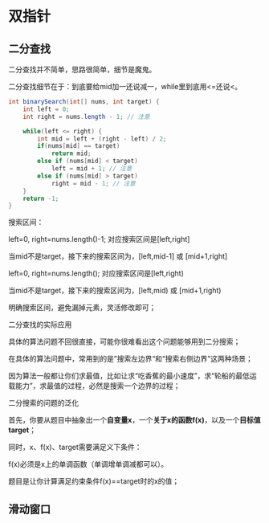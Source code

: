 # 双指针

## 二分查找

二分查找并不简单，思路很简单，细节是魔鬼。

二分查找细节在于：到底要给mid加一还说减一，while里到底用<=还说<。

```java
int binarySearch(int[] nums, int target) {
    int left = 0; 
    int right = nums.length - 1; // 注意

    while(left <= right) {
        int mid = left + (right - left) / 2;
        if(nums[mid] == target)
            return mid; 
        else if (nums[mid] < target)
            left = mid + 1; // 注意
        else if (nums[mid] > target)
            right = mid - 1; // 注意
    }
    return -1;
}
```



搜索区间：

left=0, right=nums.length()-1;	对应搜索区间是[left,right]

当mid不是target，接下来的搜索区间为，[left,mid-1] 或 [mid+1,right]

left=0, right=nums.length();	对应搜索区间是[left,right)

当mid不是target，接下来的搜索区间为，[left,mid) 或 [mid+1,right)

明确搜索区间，避免漏掉元素，灵活修改即可；



二分查找的实际应用

具体的算法问题不回很直接，可能你很难看出这个问题能够用到二分搜索；

在具体的算法问题中，常用到的是”搜索左边界“和“搜索右侧边界”这两种场景；

因为算法一般都让你们求最值，比如让求“吃香蕉的最小速度”，求“轮船的最低运载能力”，求最值的过程，必然是搜索一个边界的过程；



二分搜索的问题的泛化

首先，你要从题目中抽象出一个**自变量x**，一个**关于x的函数f(x)**，以及一个**目标值target**；

同时，x、f(x)、target需要满足义下条件：

f(x)必须是x上的单调函数（单调增单调减都可以）。

题目是让你计算满足约束条件f(x)==target时的x的值；







## 滑动窗口

